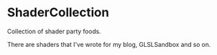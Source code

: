 # ShaderCollection
Collection of shader party foods.

There are shaders that I've wrote for my blog, GLSLSandbox and so on.
